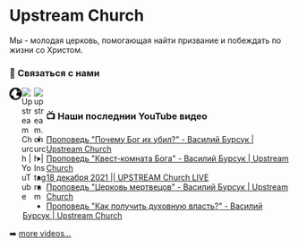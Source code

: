 # Upstream Church

Мы - молодая церковь, помогающая найти призвание и побеждать по жизни со Христом.

### 👥 Связаться с нами

[<img align="left" alt="upstream.life" width="22px" src="https://raw.githubusercontent.com/iconic/open-iconic/master/svg/globe.svg" />][website]
[<img align="left" alt="UpstreamChurch | YouTube" width="22px" src="https://cdn.jsdelivr.net/npm/simple-icons@v3/icons/youtube.svg" />][youtube]
[<img align="left" alt="upstream.church | Instagram" width="22px" src="https://cdn.jsdelivr.net/npm/simple-icons@v3/icons/instagram.svg" />][instagram]

<br />

### 📺 Наши последнии YouTube видео
<!-- YOUTUBE:START -->
- [Проповедь &quot;Почему Бог их убил?&quot; - Василий Бурсук | Upstream Church](https://www.youtube.com/watch?v=-grZ9yj6aX4)
- [Проповедь &quot;Квест-комната Бога&quot; - Василий Бурсук | Upstream Church](https://www.youtube.com/watch?v=MlAl7PBLoUs)
- [18 декабря 2021 || UPSTREAM Church LIVE](https://www.youtube.com/watch?v=Zlgb4TzxAY4)
- [Проповедь &quot;Церковь мертвецов&quot; - Василий Бурсук | Upstream Church](https://www.youtube.com/watch?v=z719xn54DxA)
- [Проповедь &quot;Как получить духовную власть?&quot; - Василий Бурсук | Upstream Church](https://www.youtube.com/watch?v=7rsAUQkTGrg)
<!-- YOUTUBE:END -->

➡️ [more videos...](https://youtube.com/UpstreamChurch)

[website]: https://upstream.life/
[youtube]: https://youtube.com/UpstreamChurch
[instagram]: https://www.instagram.com/upstream.church
